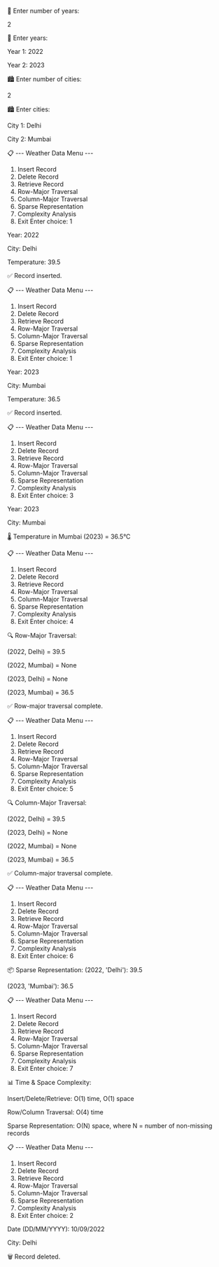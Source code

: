 📅 Enter number of years:

2

📅 Enter years:

Year 1: 2022

Year 2: 2023

🏙️ Enter number of cities:

2

🏙️ Enter cities:

City 1: Delhi

City 2: Mumbai

📋 --- Weather Data Menu ---
1. Insert Record
2. Delete Record
3. Retrieve Record
4. Row-Major Traversal
5. Column-Major Traversal
6. Sparse Representation
7. Complexity Analysis
0. Exit
Enter choice: 1

Year: 2022

City: Delhi

Temperature: 39.5

✅ Record inserted.

📋 --- Weather Data Menu ---
1. Insert Record
2. Delete Record
3. Retrieve Record
4. Row-Major Traversal
5. Column-Major Traversal
6. Sparse Representation
7. Complexity Analysis
0. Exit
Enter choice: 1

Year: 2023

City: Mumbai

Temperature: 36.5

✅ Record inserted.

📋 --- Weather Data Menu ---
1. Insert Record
2. Delete Record
3. Retrieve Record
4. Row-Major Traversal
5. Column-Major Traversal
6. Sparse Representation
7. Complexity Analysis
0. Exit
Enter choice: 3

Year: 2023

City: Mumbai

🌡️ Temperature in Mumbai (2023) = 36.5°C

📋 --- Weather Data Menu ---
1. Insert Record
2. Delete Record
3. Retrieve Record
4. Row-Major Traversal
5. Column-Major Traversal
6. Sparse Representation
7. Complexity Analysis
0. Exit
Enter choice: 4


🔍 Row-Major Traversal:

(2022, Delhi) = 39.5

(2022, Mumbai) = None

(2023, Delhi) = None

(2023, Mumbai) = 36.5

✅ Row-major traversal complete.

📋 --- Weather Data Menu ---
1. Insert Record
2. Delete Record
3. Retrieve Record
4. Row-Major Traversal
5. Column-Major Traversal
6. Sparse Representation
7. Complexity Analysis
0. Exit
Enter choice: 5

🔍 Column-Major Traversal:

(2022, Delhi) = 39.5

(2023, Delhi) = None

(2022, Mumbai) = None

(2023, Mumbai) = 36.5

✅ Column-major traversal complete.

📋 --- Weather Data Menu ---
1. Insert Record
2. Delete Record
3. Retrieve Record
4. Row-Major Traversal
5. Column-Major Traversal
6. Sparse Representation
7. Complexity Analysis
0. Exit
Enter choice: 6

📦 Sparse Representation:
(2022, 'Delhi'): 39.5

(2023, 'Mumbai'): 36.5

📋 --- Weather Data Menu ---
1. Insert Record
2. Delete Record
3. Retrieve Record
4. Row-Major Traversal
5. Column-Major Traversal
6. Sparse Representation
7. Complexity Analysis
0. Exit
Enter choice: 7

📊 Time & Space Complexity:

Insert/Delete/Retrieve: O(1) time, O(1) space

Row/Column Traversal: O(4) time

Sparse Representation: O(N) space, where N = number of non-missing records

📋 --- Weather Data Menu ---
1. Insert Record
2. Delete Record
3. Retrieve Record
4. Row-Major Traversal
5. Column-Major Traversal
6. Sparse Representation
7. Complexity Analysis
0. Exit
Enter choice: 2

Date (DD/MM/YYYY): 10/09/2022

City: Delhi

🗑️ Record deleted.
